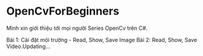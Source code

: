 # OpenCvForBeginners
Mình xin giới thiệu tới mọi người Series OpenCv trên C#.

Bài 1: Cài đặt môi trường - Read, Show, Save Image
Bài 2: Read, Show, Save Video.Updating...
